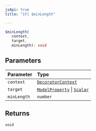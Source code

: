 ```yaml
---
jsApi: true
title: "[F] $minLength"

---
```

```ts
$minLength(
   context, 
   target, 
   minLength): void
```

## Parameters

| Parameter | Type |
| :------ | :------ |
| `context` | [`DecoratorContext`](../interfaces/DecoratorContext.md) |
| `target` | [`ModelProperty`](../interfaces/ModelProperty.md) \| [`Scalar`](../interfaces/Scalar.md) |
| `minLength` | `number` |

## Returns

`void`
